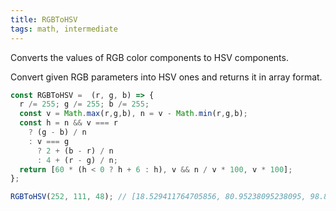 ```yaml
---
title: RGBToHSV
tags: math, intermediate
---
```


Converts the values of RGB color components to HSV components.

Convert given RGB parameters into HSV ones and returns it in array format. 
```js
const RGBToHSV =  (r, g, b) => {
  r /= 255; g /= 255; b /= 255;
  const v = Math.max(r,g,b), n = v - Math.min(r,g,b);
  const h = n && v === r 
    ? (g - b) / n 
    : v === g 
      ? 2 + (b - r) / n 
      : 4 + (r - g) / n; 
  return [60 * (h < 0 ? h + 6 : h), v && n / v * 100, v * 100];
};
```

```js
RGBToHSV(252, 111, 48); // [18.529411764705856, 80.95238095238095, 98.82352941176471]
```
